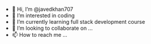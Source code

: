 - 👋 Hi, I’m @javedkhan707
- 👀 I’m interested in coding
- 🌱 I’m currently learning full stack development course
- 💞️ I’m looking to collaborate on ...
- 📫 How to reach me ...

<!---
javedkhan707/javedkhan707 is a ✨ special ✨ repository because its `README.md` (this file) appears on your GitHub profile.
You can click the Preview link to take a look at your changes.
--->
